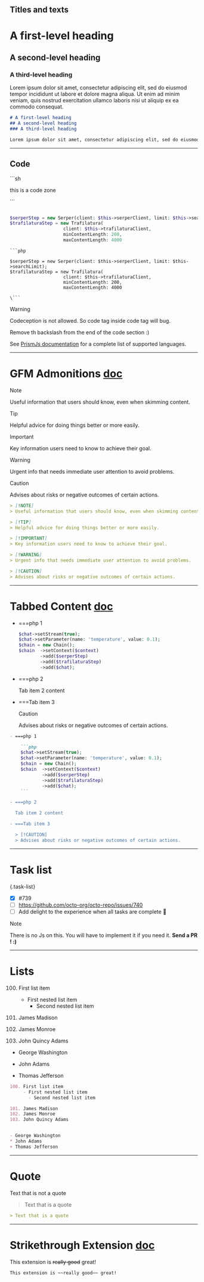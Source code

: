 ## Titles and texts

# A first-level heading
## A second-level heading
### A third-level heading

Lorem ipsum dolor sit amet, consectetur adipiscing elit, sed do eiusmod tempor incididunt ut labore et dolore magna aliqua. Ut enim ad minim veniam, quis nostrud exercitation ullamco laboris nisi ut aliquip ex ea commodo consequat.

```markdown
# A first-level heading
## A second-level heading
### A third-level heading

Lorem ipsum dolor sit amet, consectetur adipiscing elit, sed do eiusmod tempor incididunt ut labore et dolore magna aliqua. Ut enim ad minim veniam, quis nostrud exercitation ullamco laboris nisi ut aliquip ex ea commodo consequat.
```

---
## Code

\```sh

this is a code zone

\```

```php

$serperStep = new Serper(client: $this->serperClient, limit: $this->searchLimit);
$trafilaturaStep = new Trafilatura(
                    client: $this->trafilaturaClient,
                    minContentLength: 200,
                    maxContentLength: 4000

```


```text
```php

$serperStep = new Serper(client: $this->serperClient, limit: $this->searchLimit);
$trafilaturaStep = new Trafilatura(
                    client: $this->trafilaturaClient,
                    minContentLength: 200,
                    maxContentLength: 4000

\```
```
> [!WARNING]
> Codeception is not allowed. So code tag inside code tag will bug.
> 
> Remove th backslash from the end of the code section :)

See [PrismJs documentation](https://prismjs.com/#supported-languages) for a complete list of supported languages.

---
# GFM Admonitions [doc](https://github.com/zenstruck/commonmark-extensions)
> [!NOTE]
> Useful information that users should know, even when skimming content.

> [!TIP]
> Helpful advice for doing things better or more easily.

> [!IMPORTANT]
> Key information users need to know to achieve their goal.

> [!WARNING]
> Urgent info that needs immediate user attention to avoid problems.

> [!CAUTION]
> Advises about risks or negative outcomes of certain actions.

```markdown
> [!NOTE]
> Useful information that users should know, even when skimming content.

> [!TIP]
> Helpful advice for doing things better or more easily.

> [!IMPORTANT]
> Key information users need to know to achieve their goal.

> [!WARNING]
> Urgent info that needs immediate user attention to avoid problems.

> [!CAUTION]
> Advises about risks or negative outcomes of certain actions.
```




------
# Tabbed Content [doc](https://github.com/zenstruck/commonmark-extensions)

- ===php 1

    ```php
    $chat->setStream(true);
    $chat->setParameter(name: 'temperature', value: 0.1);
    $chain = new Chain();
    $chain  ->setContext($context)
            ->add($serperStep)
            ->add($trafilaturaStep)
            ->add($chat);
    ```

- ===php 2

  Tab item 2 content

- ===Tab item 3

  > [!CAUTION]
  > Advises about risks or negative outcomes of certain actions.

```markdown
- ===php 1

    ```php
    $chat->setStream(true);
    $chat->setParameter(name: 'temperature', value: 0.1);
    $chain = new Chain();
    $chain  ->setContext($context)
            ->add($serperStep)
            ->add($trafilaturaStep)
            ->add($chat);
    ```

- ===php 2

  Tab item 2 content

- ===Tab item 3

  > [!CAUTION]
  > Advises about risks or negative outcomes of certain actions.
```

------
# Task list
{.task-list}
- [x] #739
- [ ] https://github.com/octo-org/octo-repo/issues/740
- [ ] Add delight to the experience when all tasks are complete :tada:
> [!NOTE]
> There is no Js on this. You will have to implement it if you need it. **Send a PR ! :)**

------
# Lists
100. First list item
     - First nested list item
       - Second nested list item

101. James Madison
102. James Monroe
103. John Quincy Adams


- George Washington
* John Adams
+ Thomas Jefferson


```markdown
100. First list item
     - First nested list item
       - Second nested list item

101. James Madison
102. James Monroe
103. John Quincy Adams


- George Washington
* John Adams
+ Thomas Jefferson
```
------
# Quote
Text that is not a quote

> Text that is a quote

```markdown
> Text that is a quote
```
------
# Strikethrough Extension [doc](https://commonmark.thephpleague.com/2.6/extensions/strikethrough/)
This extension is ~~really good~~ great!
```markdown
This extension is ~~really good~~ great!
```